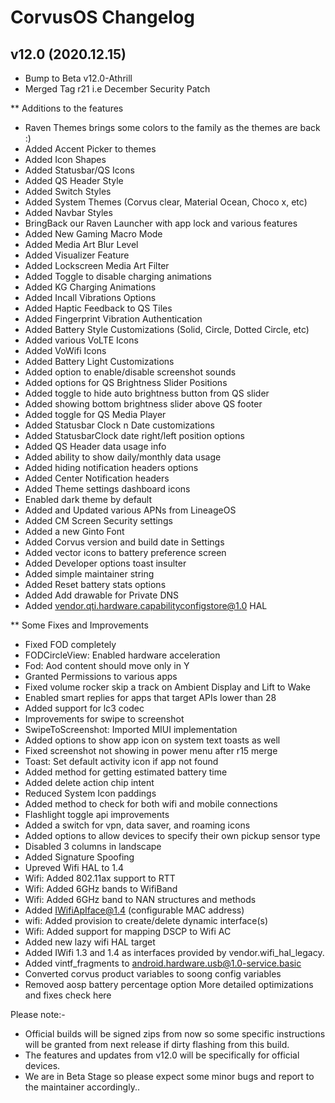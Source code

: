 # CorvusOS Changelog                                                                   
                                                                                       
## v12.0 (2020.12.15)

- Bump to Beta v12.0-Athrill
- Merged Tag r21 i.e December Security Patch

** Additions to the features

- Raven Themes brings some colors to the family as the themes are back :)
- Added Accent Picker to themes
- Added Icon Shapes
- Added Statusbar/QS Icons
- Added QS Header Style
- Added Switch Styles
- Added System Themes (Corvus clear, Material Ocean, Choco x, etc)
- Added Navbar Styles
- BringBack our Raven Launcher with app lock and various features
- Added New Gaming Macro Mode
- Added Media Art Blur Level
- Added Visualizer Feature
- Added Lockscreen Media Art Filter
- Added Toggle to disable charging animations
- Added KG Charging Animations
- Added Incall Vibrations Options
- Added Haptic Feedback to QS Tiles
- Added Fingerprint Vibration Authentication
- Added Battery Style Customizations (Solid, Circle, Dotted Circle, etc)
- Added various VoLTE Icons
- Added VoWifi Icons
- Added Battery Light Customizations
- Added option to enable/disable screenshot sounds
- Added options for QS Brightness Slider Positions
- Added toggle to hide auto brightness button from QS slider
- Added showing bottom brightness slider above QS footer
- Added toggle for QS Media Player
- Added Statusbar Clock n Date customizations
- Added StatusbarClock date right/left position options
- Added QS Header data usage info
- Added ability to show daily/monthly data usage
- Added hiding notification headers options
- Added Center Notification headers
- Added Theme settings dashboard icons
- Enabled dark theme by default
- Added and Updated various APNs from LineageOS
- Added CM Screen Security settings
- Added a new Ginto Font
- Added Corvus version and build date in Settings
- Added vector icons to battery preference screen
- Added Developer options toast insulter
- Added simple maintainer string
- Added Reset battery stats options
- Added Add drawable for Private DNS
- Added vendor.qti.hardware.capabilityconfigstore@1.0 HAL

** Some Fixes and Improvements
- Fixed FOD completely
- FODCircleView: Enabled hardware acceleration
- Fod: Aod content should move only in Y
- Granted Permissions to various apps
- Fixed volume rocker skip a track on Ambient Display and Lift to Wake
- Enabled smart replies for apps that target APIs lower than 28
- Added support for lc3 codec
- Improvements for swipe to screenshot
- SwipeToScreenshot: Imported MIUI implementation
- Added options to show app icon on system text toasts as well
- Fixed screenshot not showing in power menu after r15 merge
- Toast: Set default activity icon if app not found
- Added method for getting estimated battery time
- Added delete action chip intent
- Reduced System Icon paddings
- Added method to check for both wifi and mobile connections
- Flashlight toggle api improvements
- Added a switch for vpn, data saver, and roaming icons
- Added options to allow devices to specify their own pickup sensor type
- Disabled 3 columns in landscape
- Added Signature Spoofing
- Upreved Wifi HAL to 1.4
- Wifi: Added 802.11ax support to RTT
- Wifi: Added 6GHz bands to WifiBand
- Wifi: Added 6GHz band to NAN structures and methods
- Added IWifiApIface@1.4 (configurable MAC address)
- wifi: Added provision to create/delete dynamic interface(s)
- Wifi: Added support for mapping DSCP to Wifi AC
- Added new lazy wifi HAL target
- Added IWifi 1.3 and 1.4 as interfaces provided by vendor.wifi_hal_legacy.
- Added vintf_fragments to android.hardware.usb@1.0-service.basic
- Converted corvus product variables to soong config variables
- Removed aosp battery percentage option
More detailed optimizations and fixes check here

Please note:-
- Official builds will be signed zips from now so some specific instructions will be granted from next release if dirty flashing from this build.
- The features and updates from v12.0 will be specifically for official devices.
- We are in Beta Stage so please expect some minor bugs and report to the maintainer accordingly..